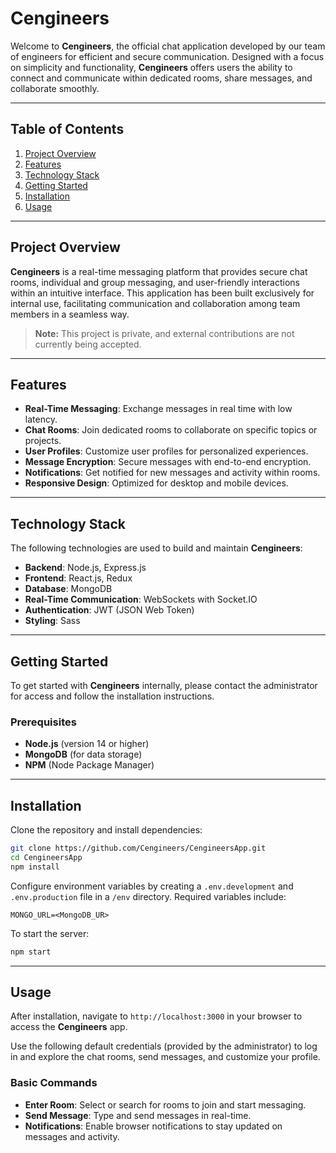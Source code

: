 # Cengineers

Welcome to **Cengineers**, the official chat application developed by our team of engineers for efficient and secure communication. Designed with a focus on simplicity and functionality, **Cengineers** offers users the ability to connect and communicate within dedicated rooms, share messages, and collaborate smoothly.

---

## Table of Contents

1. [Project Overview](#project-overview)
2. [Features](#features)
3. [Technology Stack](#technology-stack)
4. [Getting Started](#getting-started)
5. [Installation](#installation)
6. [Usage](#usage)

---

## Project Overview

**Cengineers** is a real-time messaging platform that provides secure chat rooms, individual and group messaging, and user-friendly interactions within an intuitive interface. This application has been built exclusively for internal use, facilitating communication and collaboration among team members in a seamless way.

> **Note:** This project is private, and external contributions are not currently being accepted.

---

## Features

- **Real-Time Messaging**: Exchange messages in real time with low latency.
- **Chat Rooms**: Join dedicated rooms to collaborate on specific topics or projects.
- **User Profiles**: Customize user profiles for personalized experiences.
- **Message Encryption**: Secure messages with end-to-end encryption.
- **Notifications**: Get notified for new messages and activity within rooms.
- **Responsive Design**: Optimized for desktop and mobile devices.

---

## Technology Stack

The following technologies are used to build and maintain **Cengineers**:

- **Backend**: Node.js, Express.js
- **Frontend**: React.js, Redux
- **Database**: MongoDB
- **Real-Time Communication**: WebSockets with Socket.IO
- **Authentication**: JWT (JSON Web Token)
- **Styling**: Sass

---

## Getting Started

To get started with **Cengineers** internally, please contact the administrator for access and follow the installation instructions.

### Prerequisites

- **Node.js** (version 14 or higher)
- **MongoDB** (for data storage)
- **NPM** (Node Package Manager)

---

## Installation

Clone the repository and install dependencies:

```bash
git clone https://github.com/Cengineers/CengineersApp.git
cd CengineersApp
npm install
```

Configure environment variables by creating a `.env.development` and `.env.production` file in a `/env` directory. Required variables include:

```plaintext
MONGO_URL=<MongoDB_UR>
```

To start the server:

```bash
npm start
```

---

## Usage

After installation, navigate to `http://localhost:3000` in your browser to access the **Cengineers** app.

Use the following default credentials (provided by the administrator) to log in and explore the chat rooms, send messages, and customize your profile.

### Basic Commands

- **Enter Room**: Select or search for rooms to join and start messaging.
- **Send Message**: Type and send messages in real-time.
- **Notifications**: Enable browser notifications to stay updated on messages and activity.
